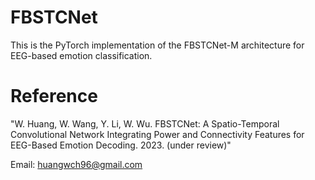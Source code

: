 # FBSTCNet
This is the PyTorch implementation of the FBSTCNet-M architecture for EEG-based emotion classification. 

# Reference
"W. Huang, W. Wang, Y. Li, W. Wu. FBSTCNet: A Spatio-Temporal Convolutional Network Integrating Power and Connectivity Features for EEG-Based Emotion Decoding. 2023. (under review)"
 
Email: huangwch96@gmail.com
